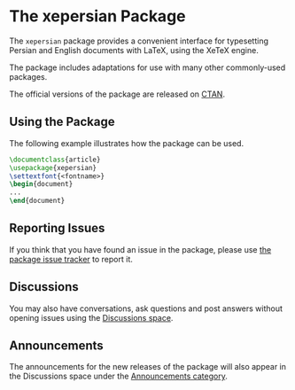 # The xepersian Package
The `xepersian` package provides a convenient interface for typesetting 
Persian and English documents with LaTeX, using the XeTeX engine.

The package includes adaptations for use with many other commonly-used 
packages.

The official versions of the package are released on [CTAN](https://ctan.org/pkg/xepersian).

## Using the Package
The following example illustrates how the package can be used.
````tex
\documentclass{article}
\usepackage{xepersian}
\settextfont{<fontname>}
\begin{document}
...
\end{document}
````

## Reporting Issues
If you think that you have found an issue in the package, please use 
[the package issue tracker](https://github.com/xepersian/xepersian/issues) 
to report it.

## Discussions
You may also have conversations, ask questions and post answers
without opening issues using the [Discussions space](https://github.com/xepersian/xepersian/discussions).

## Announcements
The announcements for the new releases of the package will
also appear in the Discussions space under the [Announcements
category](https://github.com/xepersian/xepersian/discussions/categories/announcements).